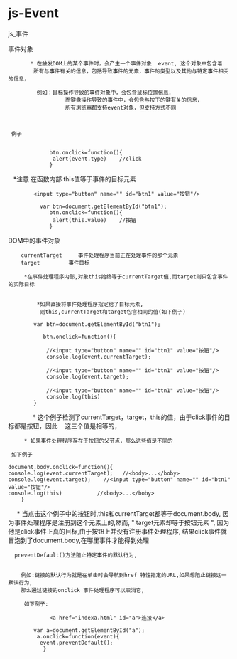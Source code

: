 # js-Event
js_事件


   事件对象
      
		   * 在触发DOM上的某个事件时，会产生一个事件对象  event, 这个对象中包含着
		    所有与事件有关的信息，包括导致事件的元素，事件的类型以及其他与特定事件相关的信息，
        
		     例如：鼠标操作导致的事件对象中，会包含鼠标位置信息，
		              而键盘操作导致的事件中，会包含与按下的键有关的信息，
		              所有浏览器都支持event对象，但支持方式不同

 

     例子
      
                
                 btn.onclick=function(){
                  alert(event.type)    //click
                 }

    *注意  在函数内部 this值等于事件的目标元素


            <input type="button" name="" id="btn1" value="按钮"/>

              var btn=document.getElementById("btn1");
                 btn.onclick=function(){
                  alert(this.value)    //按钮
                 }


  DOM中的事件对象

		currentTarget     事件处理程序当前正在处理事件的那个元素
		target         事件目标

		 *在事件处理程序内部,对象this始终等于currentTarget值,而target则只包含事件的实际目标
			
			
			 *如果直接将事件处理程序指定给了目标元素,
			  则this,currentTarget和target包含相同的值(如下例子)
			
			var btn=document.getElementById("btn1");

			   btn.onclick=function(){
			   
			    //<input type="button" name="" id="btn1" value="按钮"/>
				console.log(event.currentTarget);  
				
			    //<input type="button" name="" id="btn1" value="按钮"/>
				console.log(event.target);  
				
			    //<input type="button" name="" id="btn1" value="按钮"/>
				console.log(this)        
			} 

                * 这个例子检测了currentTarget，target，this的值，由于click事件的目标都是按钮，因此
	          这三个值是相等的，
	    
	     * 如果事件处理程序存在于按钮的父节点，那么这些值是不同的
	    
	 如下例子

	document.body.onclick=function(){
	console.log(event.currentTarget);   //<body>...</boby>
	console.log(event.target);    //<input type="button" name="" id="btn1" value="按钮"/>
	console.log(this)           //<body>...</boby>
        }

      * 当点击这个例子中的按钮时,this和currentTarget都等于document.body,
       因为事件处理程序是注册到这个元素上的,然而, " target元素却等于按钮元素 ",
       因为他是click事件正真的目标,由于按钮上并没有注册事件处理程序,
       结果click事件就冒泡到了document.body,在哪里事件才能得到处理
      
      
      
      
      
      preventDefault()方法阻止特定事件的默认行为,
        

		例如:链接的默认行为就是在单击时会导航到href 特性指定的URL,如果想阻止链接这一默认行为,
		那么通过链接的onclick 事件处理程序可以取消它,
      
		 如下例子:
      
      	         <a href="indexa.html" id="a">连接</a>	
		 
		    var a=document.getElementById("a");		
		     a.onclick=function(event){
		      event.preventDefault();
	           }
	     
	     
	     
	     
	     
	     
